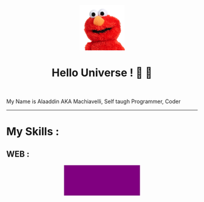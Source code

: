 <p align="center"><img src="https://github.com/onlymachiavelli/onlymachiavelli/blob/main/elmo.png" height="120"/></p>
<h1 align="center">Hello Universe ! 👋 👋</h1>
<br/>

  My Name is Alaaddin AKA Machiavelli, Self taugh Programmer, Coder
  


<hr/>
<h1>My Skills : </h1>
<h2>WEB : </h2>
<div style="display:flex;align-items:center;justify-content:center;">
  
  <a href="" target="_blank">
    <div style="width:200px;height:80px;background:purple;"></div>
  </a>
</div>


<br/>
